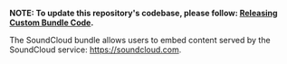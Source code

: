 **NOTE: To update this repository's codebase, please follow: [Releasing Custom Bundle Code](https://github.com/CuBoulder/express_documentation/blob/master/docs/creating_custom_bundles.md#releasing-custom-bundle-code).**

The SoundCloud bundle allows users to embed content served by the SoundCloud service: https://soundcloud.com.

